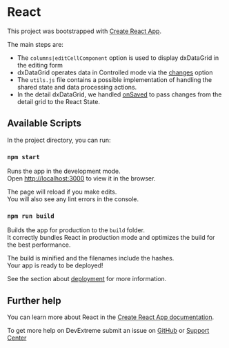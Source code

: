# React


This project was bootstrapped with [Create React App](https://github.com/facebook/create-react-app). 

The main steps are:
-  The `columns|editCellComponent` option is used to display dxDataGrid in the editing form
- dxDataGrid operates data in Controlled mode via the [changes](https://js.devexpress.com/Documentation/ApiReference/UI_Components/dxDataGrid/Configuration/editing/changes/) option
-  The `utils.js` file contains a possible implementation of handling the shared state and data processing actions.
-  In the detail dxDataGrid, we handled [onSaved](https://js.devexpress.com/Documentation/ApiReference/UI_Components/dxDataGrid/Configuration/#onSaved) to pass changes from the detail grid to the React State.

## Available Scripts

In the project directory, you can run:

### `npm start`

Runs the app in the development mode.<br>
Open [http://localhost:3000](http://localhost:3000) to view it in the browser.

The page will reload if you make edits.<br>
You will also see any lint errors in the console.

### `npm run build`

Builds the app for production to the `build` folder.<br>
It correctly bundles React in production mode and optimizes the build for the best performance.

The build is minified and the filenames include the hashes.<br>
Your app is ready to be deployed!

See the section about [deployment](https://facebook.github.io/create-react-app/docs/deployment) for more information.

## Further help

You can learn more about React in the [Create React App documentation](https://facebook.github.io/create-react-app/docs/getting-started).

To get more help on DevExtreme submit an issue on [GitHub](https://github.com/DevExpress/devextreme/issues) or [Support Center](https://www.devexpress.com/Support/Center/Question/Create)



